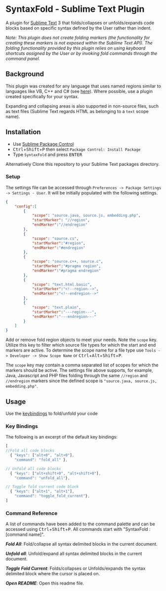 # SyntaxFold - Sublime Text Plugin

A plugin for [Sublime Text][st] 3 that folds/collapses or unfolds/expands code blocks based on specific syntax defined by the User rather than indent.

<i>Note: This plugin does not create folding markers (the functionality for creating these markers is not exposed within the Sublime Text API). The folding functionality provided by this plugin relies on using keyboard shortcuts assigned by the User or by invoking fold commands through the command panel.</i>

## Background
This plugin was created for any language that uses named regions similar to languages like VB, C++ and C# (see [here][vs]). Where possible, use a plugin created specifically for your syntax.

Expanding and collapsing areas is also supported in non-source files, such as text files (Sublime Text regards HTML as belonging to a `text` scope name).

## Installation
* Use [Sublime Package Control](http://wbond.net/sublime_packages/package_control "Sublime Package Control")
* <kbd>Ctrl</kbd>+<kbd>Shift</kbd>+<kbd>P</kbd> then select `Package Control: Install Package`
* Type `SyntaxFold` and press <kbd>ENTER</kbd>

Alternatively Clone this repository to your Sublime Text packages directory.

### Setup
The settings file can be accessed through `Preferences -> Package Settings -> Settings - User`.  It will be initially populated with the following settings.

```json
{
    "config":[
        {
            "scope": "source.java, source.js, embedding.php",
            "startMarker": "//region",
            "endMarker":"//endregion"
        },
        {
            "scope": "source.cs",
            "startMarker":"#region",
            "endMarker":"#endregion"
        },
        {
            "scope": "source.c++, source.c",
            "startMarker":"#pragma region",
            "endMarker":"#pragma endregion"
        },
        {
            "scope": "text.html.basic",
            "startMarker":"<!--region-->",
            "endMarker":"<!--endregion-->"
        },
        {
            "scope": "text.plain",
            "startMarker":"---region---",
            "endMarker":"---endregion---"
        }
    ]
}
```

Add or remove fold region objects to meet your needs.  Note the `scope` key. Utilize this key to filter which source file types for which the start and end markers are active. To determine the scope name for a file type use `Tools -> Developer -> Show Scope Name` or <kbd>Ctrl</kbd>+<kbd>Alt</kbd>+<kbd>Shift</kbd>+<kbd>P</kbd>.

The `scope` key may contain a comma separated list of scopes for which the markers should be active. The settings file above supports, for example, Java, Javascript and PHP files folding through the same `//region` and `//endregion` markers since the defined scope is `"source.java, source.js, embedding.php"`.


## Usage
Use the [keybindings](#command-examples) to fold/unfold your code

### Key Bindings ###

The following is an excerpt of the default key bindings:

```js
[
//Fold all code blocks
  { "keys": ["alt+0", "alt+0"],
    "command": "fold_all" },

// Unfold all code blocks
  { "keys": ["alt+shift+0", "alt+shift+0"],
    "command": "unfold_all"},

// Toggle fold current code block
  { "keys": ["alt+1", "alt+1"],
    "command": "toggle_fold_current"},
]
```

### Command Reference

A list of commands have been added to the command palette and can be accessed using <kbd>Ctrl</kbd>+<kbd>Shift</kbd>+<kbd>P</kbd>.
All commands start with "SyntaxFold : [command name]".

***Fold All***:
Fold/collapse all syntax delimited blocks in the current document.

***Unfold all***:
Unfold/expand all syntax delimited blocks in the current document.

***Toggle Fold Current***:
Folds/collapses or Unfolds/expands the syntax delimited block where the cursor is placed on.

***Open README***:
Open this readme file.


<!-- Links -->
[vs]:http://blogs.msdn.com/b/zainnab/archive/2013/07/12/visual-studio-2013-organize-your-code-with-named-regions.aspx
[st]: http://sublimetext.com/

